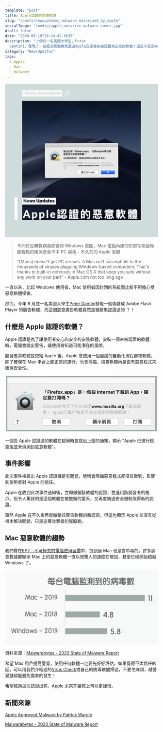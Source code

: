 ```yaml
---
template: "post"
title: Apple認證的惡意軟體
slug: "/posts/newsupdates_malware_notarized_by_apple"
socialImage: "/media/apple_notarize_malware_cover.jpg"
draft: false
date: "2020-09-10T15:24:42.963Z"
description: "上個月一名美國大學生，Peter
  Dantini，發現了一個惡意軟體竟然通過Apple安全審核被認證為安全的軟體！這是不是意味著Apple審核機制有問題，Mac使用者要好好注意了？"
category: "NewsUpdates"
tags:
  - Apple
  - Mac
  - malware
---
```


![](/media/apple_notarize_malware_cover.jpg)

> 不同於受無數病毒影響的 Windows 電腦，Mac 電腦內建的防禦功能讓你能輕鬆的確保安全不中 PC 病毒 - 不久前的 Apple 官網
>
> "\[Macs] doesn't get PC viruses. A Mac isn’t susceptible to the thousands of viruses plaguing Windows-based computers. That's thanks to built-in defenses in Mac OS X that keep you safe without any work on your part" - Apple.com not too long ago

一直以來，比起 Windows 使用者，Mac 使用者因封閉的系統而比較不用擔心受惡意軟體侵害。

然而，今年 8 月底一名美國大學生[Peter Dantini](https://twitter.com/PokeCaptain)發現一個偽裝成 Adobe Flash Player 的廣告軟體，而這個惡意廣告軟體竟然是被蘋果認證過的 ？！

## 什麼是 Apple 認證的軟體？

Apple 認證是為了讓使用者安心和安全的安裝軟體，安裝一個未被認證的軟體時，電腦會跳出警告，讓使用者知道可能潛在的風險。

開發者將軟體提交給 Apple 後，Apple 會使用一個嚴謹的自動化流程審核軟體，除了確保在 Mac 平台上能正常的運行，也會掃描、檢查軟體內是否有惡意程式來確保安全性。

![](/media/apple_notarize_malware_alert.jpg)

一個受 Apple 認證過的軟體在啟用時會跳出上圖的通知，顯示 "Apple 已進行檢查但並未偵測到惡意軟體"。

## 事件影響

此次事件檢視出 Apple 認證機是有問題，號稱會阻擋惡意程式卻沒有做到，影響到使用者對 Apple 的信任。

Apple 在收到此次事件通知後，立即撤銷該軟體的認證，並進用該開發者的帳戶。但令人驚訝的是這個軟體在被撤銷的當天，又再度繞過安全機制取得新的認證。

雖然 Apple 在不久後再度撤銷該廣告軟體的新認證，但這也顯示 Apple 並沒有從根本解決問題，只是追著攻擊者的屁股跑。

## Mac 惡意軟體的趨勢

我們曾在[EP7 - 不可輕忽的電腦使用習慣](/posts/ep7-computer-habits-that-shouldnt-be-contempted/)中，提到過 Mac 也是會中毒的。許多調查數據都顯示 Mac 上的惡意軟體一直以很驚人的速度在增加，甚至已經開始超越 Windows 了。

![](/media/apple_notarize_malware_chart.jpg)

資料來源：[Malwarebytes - 2020 State of Malware Report](https://resources.malwarebytes.com/files/2020/02/2020_State-of-Malware-Report-1.pdf)

希望 Mac 用戶提高警覺，使用任何軟體一定要先好好評估，如果覺得不太信任的話，可以用我們介紹過的[Virus Check](/posts/patches_viruscheck/)或自己的防毒軟體掃過，不要怕麻煩，越警覺就越能避免傷害的發生！

希望經過這次認證出包，Apple 未來在審核上可以更謹慎。

## 新聞來源

[Apple Approved Malware by Patrick Wardle](https://objective-see.com/blog/blog_0x4E.html)

[Malwarebytes - 2020 State of Malware Report](https://resources.malwarebytes.com/files/2020/02/2020_State-of-Malware-Report-1.pdf)
